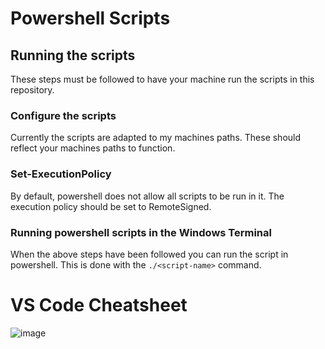 # Powershell Scripts

## Running the scripts
These steps must be followed to have your machine run the scripts in this repository.

### Configure the scripts
Currently the scripts are adapted to my machines paths. These should reflect your machines paths to function.

### Set-ExecutionPolicy
By default, powershell does not allow all scripts to be run in it. The execution policy should be set to RemoteSigned.

### Running powershell scripts in the Windows Terminal
When the above steps have been followed you can run the script in powershell. This is done with the `./<script-name>` command.

# VS Code Cheatsheet
![image](https://user-images.githubusercontent.com/33719197/160449999-f40f39ee-ba21-4241-b026-17c4fc26ba6a.png)
